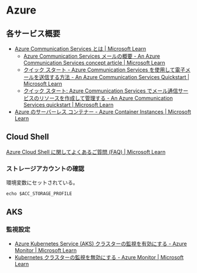 # Azure

## 各サービス概要

- [Azure Communication Services とは | Microsoft Learn](https://learn.microsoft.com/ja-jp/azure/communication-services/overview)
    - [Azure Communication Services メールの概要 - An Azure Communication Services concept article | Microsoft Learn](https://learn.microsoft.com/ja-jp/azure/communication-services/concepts/email/email-overview)
    - [クイック スタート - Azure Communication Services を使用して電子メールを送信する方法 - An Azure Communication Services Quickstart | Microsoft Learn](https://learn.microsoft.com/ja-jp/azure/communication-services/quickstarts/email/send-email?tabs=windows%2Cconnection-string%2Csend-email-and-get-status-async%2Csync-client&pivots=platform-azportal)
    - [クイック スタート: Azure Communication Services でメール通信サービスのリソースを作成して管理する - An Azure Communication Services quickstart | Microsoft Learn](https://learn.microsoft.com/ja-jp/azure/communication-services/quickstarts/email/create-email-communication-resource?pivots=platform-azp)
- [Azure のサーバーレス コンテナー - Azure Container Instances | Microsoft Learn](https://learn.microsoft.com/ja-jp/azure/container-instances/container-instances-overview)

## Cloud Shell

[Azure Cloud Shell に関してよくあるご質問 (FAQ) | Microsoft Learn](https://learn.microsoft.com/ja-jp/azure/cloud-shell/faq-troubleshooting)

### ストレージアカウントの確認

環境変数にセットされている。

```console
echo $ACC_STORAGE_PROFILE
```

## AKS

### 監視設定

- [Azure Kubernetes Service (AKS) クラスターの監視を有効にする - Azure Monitor | Microsoft Learn](https://learn.microsoft.com/ja-jp/azure/azure-monitor/containers/kubernetes-monitoring-enable?tabs=cli)
- [Kubernetes クラスターの監視を無効にする - Azure Monitor | Microsoft Learn](https://learn.microsoft.com/ja-jp/azure/azure-monitor/containers/kubernetes-monitoring-disable)
